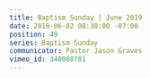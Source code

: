 ```yaml
---
title: Baptism Sunday | June 2019
date: 2019-06-02 08:30:00 -07:00
position: 49
series: Baptism Sunday
communicator: Pastor Jason Graves
vimeo_id: 340008781
---
```


